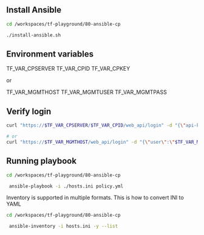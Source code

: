 ## Install Ansible

```bash
cd /workspaces/tf-playground/80-ansible-cp

./install-ansible.sh
```

## Environment variables

TF_VAR_CPSERVER
TF_VAR_CPID
TF_VAR_CPKEY

or

TF_VAR_MGMTHOST
TF_VAR_MGMTUSER
TF_VAR_MGMTPASS

## Verify login
```bash
curl "https://$TF_VAR_CPSERVER/$TF_VAR_CPID/web_api/login" -d "{\"api-key\":\"$TF_VAR_CPKEY\"}" -H 'Content-Type: application/json' -v

# or
curl "https://$TF_VAR_MGMTHOST/web_api/login" -d "{\"user\":\"$TF_VAR_MGMTUSER\",\"password\":\"$TF_VAR_MGMTPASS\"}" -H 'Content-Type: application/json' -v -k
```

## Running playbook

```bash
cd /workspaces/tf-playground/80-ansible-cp

 ansible-playbook -i ./hosts.ini policy.yml
```

Inventory is supported in multiple formats.
This is how to convert INI to YAML

```bash
cd /workspaces/tf-playground/80-ansible-cp

 ansible-inventory -i hosts.ini -y --list
```


